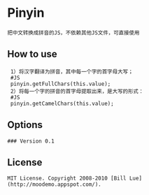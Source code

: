Pinyin
=========
	把中文转换成拼音的JS，不依赖其他JS文件，可直接使用
How to use
----------

	 1）将汉字翻译为拼音，其中每一个字的首字母大写；
	 #JS
	 pinyin.getFullChars(this.value);
	 2）将每一个字的拼音的首字母提取出来，是大写的形式：
	 #JS
	 pinyin.getCamelChars(this.value);

Options
-------

	### Version 0.1

License
-------

	MIT License. Copyright 2008-2010 [Bill Lue](http://moodemo.appspot.com/).
